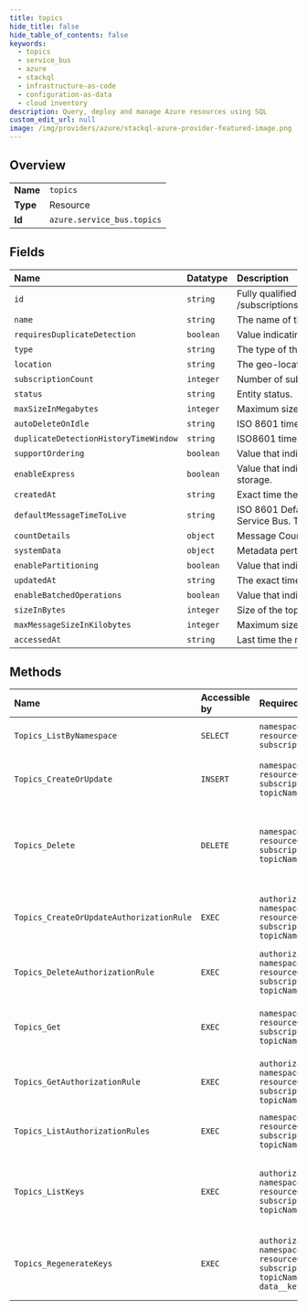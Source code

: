 ```yaml
---
title: topics
hide_title: false
hide_table_of_contents: false
keywords:
  - topics
  - service_bus
  - azure    
  - stackql
  - infrastructure-as-code
  - configuration-as-data
  - cloud inventory
description: Query, deploy and manage Azure resources using SQL
custom_edit_url: null
image: /img/providers/azure/stackql-azure-provider-featured-image.png
---
```

  
    

## Overview
<table><tbody>
<tr><td><b>Name</b></td><td><code>topics</code></td></tr>
<tr><td><b>Type</b></td><td>Resource</td></tr>
<tr><td><b>Id</b></td><td><code>azure.service_bus.topics</code></td></tr>
</tbody></table>

## Fields
| Name | Datatype | Description |
|:-----|:---------|:------------|
| `id` | `string` | Fully qualified resource ID for the resource. Ex - /subscriptions/{subscriptionId}/resourceGroups/{resourceGroupName}/providers/{resourceProviderNamespace}/{resourceType}/{resourceName} |
| `name` | `string` | The name of the resource |
| `requiresDuplicateDetection` | `boolean` | Value indicating if this topic requires duplicate detection. |
| `type` | `string` | The type of the resource. E.g. "Microsoft.EventHub/Namespaces" or "Microsoft.EventHub/Namespaces/EventHubs" |
| `location` | `string` | The geo-location where the resource lives |
| `subscriptionCount` | `integer` | Number of subscriptions. |
| `status` | `string` | Entity status. |
| `maxSizeInMegabytes` | `integer` | Maximum size of the topic in megabytes, which is the size of the memory allocated for the topic. Default is 1024. |
| `autoDeleteOnIdle` | `string` | ISO 8601 timespan idle interval after which the topic is automatically deleted. The minimum duration is 5 minutes. |
| `duplicateDetectionHistoryTimeWindow` | `string` | ISO8601 timespan structure that defines the duration of the duplicate detection history. The default value is 10 minutes. |
| `supportOrdering` | `boolean` | Value that indicates whether the topic supports ordering. |
| `enableExpress` | `boolean` | Value that indicates whether Express Entities are enabled. An express topic holds a message in memory temporarily before writing it to persistent storage. |
| `createdAt` | `string` | Exact time the message was created. |
| `defaultMessageTimeToLive` | `string` | ISO 8601 Default message timespan to live value. This is the duration after which the message expires, starting from when the message is sent to Service Bus. This is the default value used when TimeToLive is not set on a message itself. |
| `countDetails` | `object` | Message Count Details. |
| `systemData` | `object` | Metadata pertaining to creation and last modification of the resource. |
| `enablePartitioning` | `boolean` | Value that indicates whether the topic to be partitioned across multiple message brokers is enabled. |
| `updatedAt` | `string` | The exact time the message was updated. |
| `enableBatchedOperations` | `boolean` | Value that indicates whether server-side batched operations are enabled. |
| `sizeInBytes` | `integer` | Size of the topic, in bytes. |
| `maxMessageSizeInKilobytes` | `integer` | Maximum size (in KB) of the message payload that can be accepted by the topic. This property is only used in Premium today and default is 1024. |
| `accessedAt` | `string` | Last time the message was sent, or a request was received, for this topic. |
## Methods
| Name | Accessible by | Required Params | Description |
|:-----|:--------------|:----------------|:------------|
| `Topics_ListByNamespace` | `SELECT` | `namespaceName, resourceGroupName, subscriptionId` | Gets all the topics in a namespace. |
| `Topics_CreateOrUpdate` | `INSERT` | `namespaceName, resourceGroupName, subscriptionId, topicName` | Creates a topic in the specified namespace. |
| `Topics_Delete` | `DELETE` | `namespaceName, resourceGroupName, subscriptionId, topicName` | Deletes a topic from the specified namespace and resource group. |
| `Topics_CreateOrUpdateAuthorizationRule` | `EXEC` | `authorizationRuleName, namespaceName, resourceGroupName, subscriptionId, topicName` | Creates an authorization rule for the specified topic. |
| `Topics_DeleteAuthorizationRule` | `EXEC` | `authorizationRuleName, namespaceName, resourceGroupName, subscriptionId, topicName` | Deletes a topic authorization rule. |
| `Topics_Get` | `EXEC` | `namespaceName, resourceGroupName, subscriptionId, topicName` | Returns a description for the specified topic. |
| `Topics_GetAuthorizationRule` | `EXEC` | `authorizationRuleName, namespaceName, resourceGroupName, subscriptionId, topicName` | Returns the specified authorization rule. |
| `Topics_ListAuthorizationRules` | `EXEC` | `namespaceName, resourceGroupName, subscriptionId, topicName` | Gets authorization rules for a topic. |
| `Topics_ListKeys` | `EXEC` | `authorizationRuleName, namespaceName, resourceGroupName, subscriptionId, topicName` | Gets the primary and secondary connection strings for the topic. |
| `Topics_RegenerateKeys` | `EXEC` | `authorizationRuleName, namespaceName, resourceGroupName, subscriptionId, topicName, data__keyType` | Regenerates primary or secondary connection strings for the topic. |
